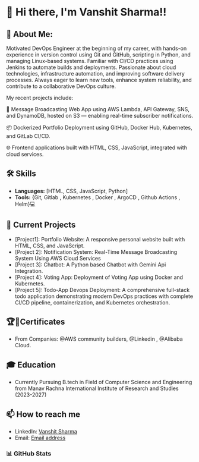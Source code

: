 # 👋 Hi there, I'm Vanshit Sharma!!

## 🚀 About Me:

Motivated DevOps Engineer at the beginning of my career, with hands-on experience in version control using Git and GitHub, scripting in Python, and managing Linux-based systems. Familiar with CI/CD practices using Jenkins to automate builds and deployments. Passionate about cloud technologies, infrastructure automation, and improving software delivery processes. Always eager to learn new tools, enhance system reliability, and contribute to a collaborative DevOps culture.

My recent projects include:

📡 Message Broadcasting Web App using AWS Lambda, API Gateway, SNS, and DynamoDB, hosted on S3 — enabling real-time subscriber notifications.

📦 Dockerized Portfolio Deployment using GitHub, Docker Hub, Kubernetes, and GitLab CI/CD.

🌐 Frontend applications built with HTML, CSS, JavaScript, integrated with cloud services.
## 🛠 Skills
- **Languages:** [HTML, CSS, JavaScript, Python]
- **Tools:** {Git, Gitlab , Kubernetes , Docker , ArgoCD , Github Actions , Helm}💻
## 🔭 Current Projects
- [Project1]: Portfolio Website: A responsive personal website built with HTML, CSS, and JavaScript.
- [Project 2]: Notification System: Real-Time Message Broadcasting System Using AWS Cloud Services
- [Project 3]: Chatbot: A Python based Chatbot with Gemini Api Integration.
- [Project 4]: Voting App: Deployment of Voting App using Docker and Kubernetes.
- [Project 5]: Todo-App Devops Deployment: A comprehensive full-stack todo application demonstrating modern DevOps practices with complete CI/CD pipeline, containerization,                 and Kubernetes orchestration.
## 🏆📜Certificates
- From Companies: @AWS community builders, @Linkedin , @Alibaba Cloud.

## 🎓 Education
- Currently Pursuing B.tech in Field of Computer Science and Engineering from Manav Rachna International Institute of Research and Studies (2023-2027)

## 📫 How to reach me 
- LinkedIn: [Vanshit Sharma](https://www.linkedin.com/in/vanshit-sharma/)
- Email: [Email address](vanshitsharma2006@gmail.com)

### 📊 GitHub Stats

